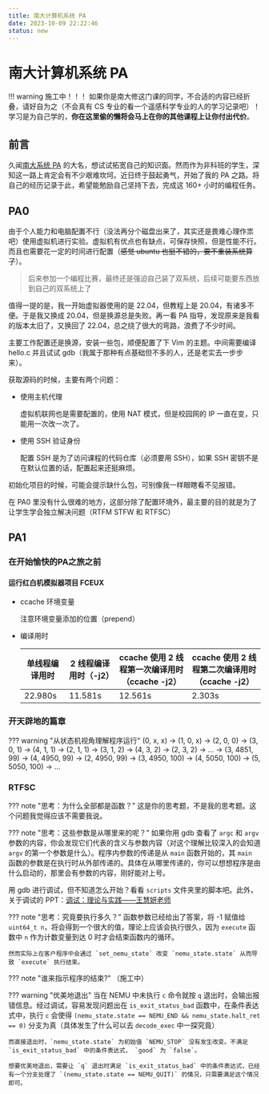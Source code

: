 ```yaml
---
title: 南大计算机系统 PA
date: 2023-10-09 22:22:46
status: new
---
```


# 南大计算机系统 PA

!!! warning
    施工中！！！
    如果你是南大修这门课的同学，不合适的内容已经折叠，请好自为之（不会真有 CS 专业的看一个遥感科学专业的人的学习记录吧）！学习是为自己学的，**你在这里偷的懒将会马上在你的其他课程上让你付出代价**。

## 前言

久闻[南大系统 PA](https://nju-projectn.github.io/ics-pa-gitbook/ics2023) 的大名，想试试拓宽自己的知识面。然而作为非科班的学生，深知这一路上肯定会有不少艰难坎坷。近日终于鼓起勇气，开始了我的 PA 之路。将自己的经历记录于此，希望能勉励自己坚持下去，完成这 160+ 小时的编程任务。

## PA0

由于个人能力和电脑配置不行（没法再分个磁盘出来了，其实还是畏难心理作祟吧）使用虚拟机进行实验。虚拟机有优点也有缺点，可保存快照，但是性能不行。而且也需要花一定的时间进行配置（<del>感觉 ubuntu 也挺不错的，要不重装系统算了</del>）。

> 后来参加一个编程比赛，最终还是强迫自己装了双系统，后续可能要东西放到自己的双系统上了

值得一提的是，我一开始虚拟器使用的是 22.04，但教程上是 20.04，有诸多不便。于是我又换成 20.04，但是换源总是失败。再一看 PA 指导，发现原来是我看的版本太旧了，又换回了 22.04，总之绕了很大的弯路，浪费了不少时间。

主要工作配置还是换源，安装一些包，顺便配置了下 Vim 的主题。中间需要编译 hello.c 并且试试 gdb（我属于那种有点基础但不多的人，还是老实去一步步来）。

获取源码的时候，主要有两个问题：

- 使用主机代理

    虚拟机联网也是需要配置的，使用 NAT 模式，但是校园网的 IP 一直在变，只能用一次改一次了。

- 使用 SSH 验证身份

    配置 SSH 是为了访问课程的代码仓库（必须要用 SSH），如果 SSH 密钥不是在默认位置的话，配置起来还挺麻烦。

初始化项目的时候，可能会提示缺什么包，可别像我一样眼瞎看不见报错。


在 PA0 里没有什么很难的地方，这部分除了配置环境外，最主要的目的就是为了让学生学会独立解决问题（RTFM STFW 和 RTFSC）

## PA1

### 在开始愉快的PA之旅之前

#### 运行红白机模拟器项目 FCEUX

- ccache 环境变量

    注意环境变量添加的位置（prepend）

- 编译用时

    | 单线程编译用时 | 2 线程编译用时（-j2） | ccache 使用 2 线程第一次编译用时（ccache -j2）|ccache 使用 2 线程第二次编译用时（ccache -j2）
    | - | - | - | - |
    | 22.980s  | 11.581s  | 12.561s  |2.303s|

### 开天辟地的篇章

??? warning "从状态机视角理解程序运行"
	(0, x, x) -> (1, 0, x) -> (2, 0, 0) -> (3, 0, 1) -> (4, 1, 1) -> (2, 1, 1) -> (3, 1, 2) -> (4, 3, 2) -> (2, 3, 2) -> ... -> (3, 4851, 99) -> (4, 4950, 99) -> (2, 4950, 99) -> (3, 4950, 100) -> (4, 5050, 100) -> (5, 5050, 100) -> ...



### RTFSC

??? note "思考：为什么全部都是函数？"
    这是你的思考题，不是我的思考题。这个问题我觉得应该不需要我说。


??? note "思考：这些参数是从哪里来的呢？"
    如果你用 gdb 查看了 `argc` 和 `argv` 参数的内容，你会发现它们代表的含义与参数内容（对这个理解比较深入的会知道 `argv` 的第一个参数是什么）。程序内参数的传递是从 `main` 函数开始的，其 `main` 函数的参数是在执行时从外部传递的。具体在从哪里传递的，你可以想想程序是由什么启动的，那里会有参数的内容，刚好能对上号。


用 gdb 进行调试，但不知道怎么开始？看看 `scripts` 文件夹里的脚本吧。此外，关于调试的 PPT：[调试：理论与实践——王慧妍老师](http://www.why.ink:8080/static/slides/ICS2022/08.pdf)

??? note "思考：究竟要执行多久？"
    函数参数已经给出了答案，将 -1 赋值给 `uint64_t n`，将会得到一个很大的值，理论上应该会执行很久，因为 `execute` 函数中 `n` 作为计数变量到达 0 时才会结束函数内的循环。
    
    然而实际上在客户程序中会通过 `set_nemu_state` 改变 `nemu_state.state` 从而导致 `execute` 执行结束。

??? note "谁来指示程序的结束?"
	（施工中）

??? warning "优美地退出"
    当在 NEMU 中未执行 `c` 命令就按 `q` 退出时，会输出报错信息。经过调试，容易发现问题出在 `is_exit_status_bad` 函数中，在条件表达式中，执行 `c` 会使得 `(nemu_state.state == NEMU_END && nemu_state.halt_ret == 0)` 分支为真（具体发生了什么可以去 `decode_exec` 中一探究竟）

    而直接退出时，`nemu_state.state` 为初始值 `NEMU_STOP` 没有发生改变。不满足 `is_exit_status_bad` 中的条件表达式， `good` 为 `false`。

    想要优美地退出，需要让 `q` 退出时满足 `is_exit_status_bad` 中的条件表达式，已经有一个分支处理了 `(nemu_state.state == NEMU_QUIT)` 的情况，只需要满足这个情况即可。